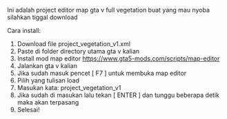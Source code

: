 Ini adalah project editor map gta v full vegetation buat yang mau nyoba silahkan tiggal download

Cara install:
1. Download file project_vegetation_v1.xml
2. Paste di folder directory utama gta v kalian
3. Install mod map editor https://www.gta5-mods.com/scripts/map-editor
4. Jalankan gta v kalian
5. Jika sudah masuk pencet [ F7 ] untuk membuka map editor
6. Pilih yang tulisan load
7. Masukan kata: project_vegetation_v1
8. Jika sudah di masukan lalu tekan [ ENTER ] dan tunggu beberapa detik maka akan terpasang
9. Selesai! 
